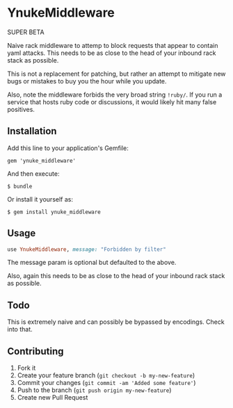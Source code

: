 # YnukeMiddleware

SUPER BETA

Naive rack middleware to attemp to block requests that appear to contain yaml attacks.
This needs to be as close to the head of your inbound rack stack as possible.

This is not a replacement for patching, but rather an attempt to mitigate new
bugs or mistakes to buy you the hour while you update.

Also, note the middleware forbids the very broad string `!ruby/`.  If you run
a service that hosts ruby code or discussions, it would likely hit many false
positives.

## Installation

Add this line to your application's Gemfile:

    gem 'ynuke_middleware'

And then execute:

    $ bundle

Or install it yourself as:

    $ gem install ynuke_middleware

## Usage

```ruby
use YnukeMiddleware, message: "Forbidden by filter"
```

The message param is optional but defaulted to the above.

Also, again this needs to be as close to the head of your inbound
rack stack as possible.

## Todo

This is extremely naive and can possibly be bypassed by encodings.  Check
into that.

## Contributing

1. Fork it
2. Create your feature branch (`git checkout -b my-new-feature`)
3. Commit your changes (`git commit -am 'Added some feature'`)
4. Push to the branch (`git push origin my-new-feature`)
5. Create new Pull Request
